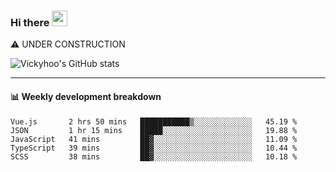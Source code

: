 ### Hi there <a href="https://www.gautamkrishnar.com/"><img src="https://media.giphy.com/media/hvRJCLFzcasrR4ia7z/giphy.gif" width="25px"></a>
⚠️ UNDER CONSTRUCTION

![Vickyhoo's GitHub stats](https://github-readme-stats.vercel.app/api?username=vickyhoo&theme=react&show_icons=true)

---

#### :bar_chart: Weekly development breakdown

<!--START_SECTION:waka-->
```text
Vue.js       2 hrs 50 mins   ███████████▒░░░░░░░░░░░░░   45.19 % 
JSON         1 hr 15 mins    █████░░░░░░░░░░░░░░░░░░░░   19.88 % 
JavaScript   41 mins         ██▓░░░░░░░░░░░░░░░░░░░░░░   11.09 % 
TypeScript   39 mins         ██▓░░░░░░░░░░░░░░░░░░░░░░   10.44 % 
SCSS         38 mins         ██▓░░░░░░░░░░░░░░░░░░░░░░   10.18 % 
```
<!--END_SECTION:waka-->


<!--
**vickyhoo/vickyhoo** is a ✨ _special_ ✨ repository because its `README.md` (this file) appears on your GitHub profile.

Here are some ideas to get you started:

- 🔭 I’m currently working on ...
- 🌱 I’m currently learning ...
- 👯 I’m looking to collaborate on ...
- 🤔 I’m looking for help with ...
- 💬 Ask me about ...
- 📫 How to reach me: ...
- 😄 Pronouns: ...
- ⚡ Fun fact: ...
-->
